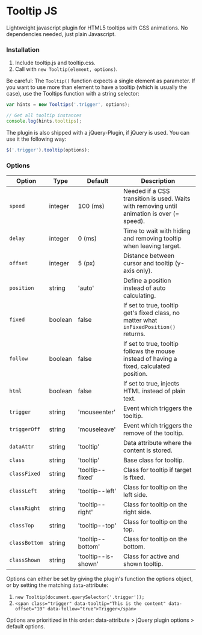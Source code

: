 # Tooltip JS

Lightweight javascript plugin for HTML5 tooltips with CSS animations. No dependencies needed, just plain Javascript.

### Installation

1. Include tooltip.js and tooltip.css.
2. Call with `new Tooltip(element, options)`.

Be careful: The `Tooltip()` function expects a single element as parameter. If you want to use more than element to have a tooltip (which is usually the case), use the Tooltips function with a string selector:

```javascript
var hints = new Tooltips('.trigger', options);

// Get all tooltip instances
console.log(hints.tooltips);
```

The plugin is also shipped with a jQuery-Plugin, if jQuery is used. You can use it the following way:

```javascript
$('.trigger').tooltip(options);
```

### Options

| Option | Type | Default | Description |
| ------ | ---- | ------- | ----------- |
| `speed` | integer | 100 (ms) | Needed if a CSS transition is used. Waits with removing until animation is over (= speed). |
| `delay` | integer | 0 (ms) | Time to wait with hiding and removing tooltip when leaving target. |
| `offset` | integer | 5 (px) | Distance between cursor and tooltip (y-axis only). |
| `position` | string | 'auto' | Define a position instead of auto calculating. |
| `fixed` | boolean | false | If set to true, tooltip get's fixed class, no matter what `inFixedPosition()` returns. |
| `follow` | boolean | false | If set to true, tooltip follows the mouse instead of having a fixed, calculated position. |
| `html` | boolean | false | If set to true, injects HTML instead of plain text. |
| `trigger` | string | 'mouseenter' | Event which triggers the tooltip. |
| `triggerOff` | string | 'mouseleave' | Event which triggers the remove of the tooltip. |
| `dataAttr` | string | 'tooltip' | Data attribute where the content is stored. |
| `class` | string | 'tooltip' | Base class for tooltip. |
| `classFixed` | string | 'tooltip--fixed' | Class for tooltip if target is fixed. |
| `classLeft` | string | 'tooltip--left' | Class for tooltip on the left side. |
| `classRight` | string | 'tooltip--right' | Class for tooltip on the right side. |
| `classTop` | string | 'tooltip--top' | Class for tooltip on the top. |
| `classBottom` | string | 'tooltip--bottom' | Class for tooltip on the bottom. |
| `classShown` | string | 'tooltip--is-shown' | Class for active and shown tooltip. |

Options can either be set by giving the plugin's function the options object, or by setting the matching `data`-attribute:

1. `new Tooltip(document.querySelector('.trigger'));`
2. `<span class="trigger" data-tooltip="This is the content" data-offset="10" data-follow="true">Trigger</span>`

Options are prioritized in this order: data-attribute > jQuery plugin options > default options.